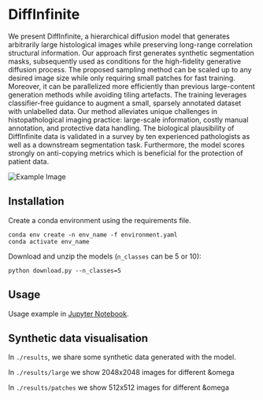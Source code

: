 # DiffInfinite

We present DiffInfinite, a hierarchical diffusion model that generates arbitrarily large histological images while preserving long-range correlation structural information. Our approach first generates synthetic segmentation masks, subsequently used as conditions for the high-fidelity generative diffusion process. The proposed sampling method can be scaled up to any desired image size while only requiring small patches for fast training. Moreover, it can be parallelized more efficiently than previous large-content generation methods while avoiding tiling artefacts. The training leverages classifier-free guidance to augment a small, sparsely annotated dataset with unlabelled data. Our method alleviates unique challenges in histopathological imaging practice: large-scale information, costly manual annotation, and protective data handling. The biological plausibility of DiffInfinite data is validated in a survey by ten experienced pathologists as well as a downstream segmentation task. Furthermore, the model scores strongly on anti-copying metrics which is beneficial for the protection of patient data.

![Example Image](images/examples/synth_examples.png)

## Installation

Create a conda environment using the requirements file.

```
conda env create -n env_name -f environment.yaml
conda activate env_name
```

Download and unzip the models (```n_classes``` can be 5 or 10):

```
python download.py --n_classes=5
```

## Usage

Usage example in [Jupyter Notebook](main.ipynb).


## Synthetic data visualisation

In ```./results```, we share some synthetic data generated with the model. 

In ```./results/large``` we show 2048x2048 images for different &omega

In ```./results/patches``` we show 512x512 images for different &omega